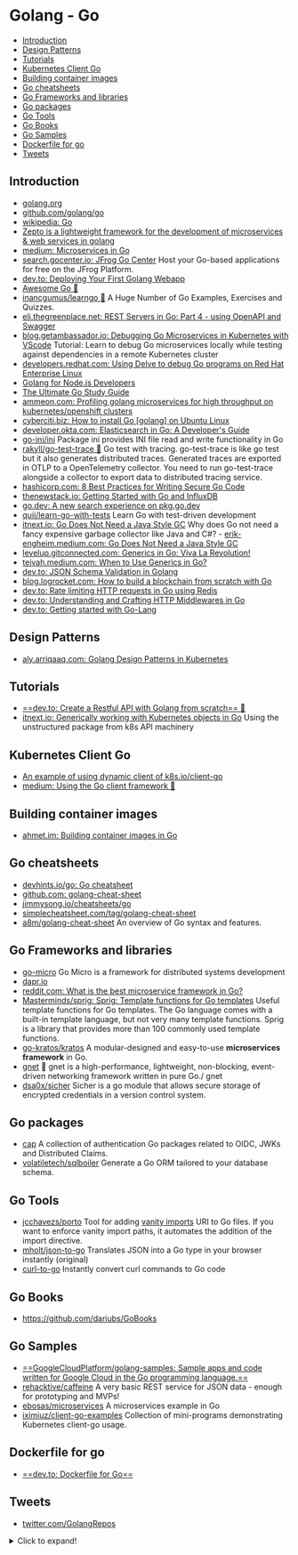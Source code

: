 # Golang - Go
- [Introduction](#introduction)
- [Design Patterns](#design-patterns)
- [Tutorials](#tutorials)
- [Kubernetes Client Go](#kubernetes-client-go)
- [Building container images](#building-container-images)
- [Go cheatsheets](#go-cheatsheets)
- [Go Frameworks and libraries](#go-frameworks-and-libraries)
- [Go packages](#go-packages)
- [Go Tools](#go-tools)
- [Go Books](#go-books)
- [Go Samples](#go-samples)
- [Dockerfile for go](#dockerfile-for-go)
- [Tweets](#tweets)
## Introduction
- [golang.org](https://golang.org/)
- [github.com/golang/go](https://github.com/golang/go)
- [wikipedia: Go](https://en.wikipedia.org/wiki/Go_(programming_language))
- [Zepto is a lightweight framework for the development of microservices & web services in golang](https://github.com/go-zepto/zepto)
- [medium: Microservices in Go](https://medium.com/seek-blog/microservices-in-go-2fc1570f6800)
- [search.gocenter.io: JFrog Go Center](https://search.gocenter.io/) Host your Go-based applications for free on the JFrog Platform.
- [dev.to: Deploying Your First Golang Webapp](https://dev.to/heroku/deploying-your-first-golang-webapp-11b3)
- [Awesome Go 🌟](https://github.com/avelino/awesome-go)
- [inancgumus/learngo 🌟](https://github.com/inancgumus/learngo) A Huge Number of Go Examples, Exercises and Quizzes.
- [eli.thegreenplace.net: REST Servers in Go: Part 4 - using OpenAPI and Swagger](https://eli.thegreenplace.net/2021/rest-servers-in-go-part-4-using-openapi-and-swagger/)
- [blog.getambassador.io: Debugging Go Microservices in Kubernetes with VScode](https://blog.getambassador.io/debugging-go-microservices-in-kubernetes-with-vscode-a36beb48ef1) Tutorial: Learn to debug Go microservices locally while testing against dependencies in a remote Kubernetes cluster
- [developers.redhat.com: Using Delve to debug Go programs on Red Hat Enterprise Linux](https://developers.redhat.com/blog/2021/03/03/using-delve-to-debug-go-programs-on-red-hat-enterprise-linux/)
- [Golang for Node.js Developers](https://github.com/miguelmota/golang-for-nodejs-developers)
- [The Ultimate Go Study Guide](https://github.com/hoanhan101/ultimate-go)
- [ammeon.com: Profiling golang microservices for high throughput on kubernetes/openshift clusters](https://www.ammeon.com/profiling-golang-microservices-for-high-throughput-on-kubernetes-openshift-clusters/)
- [cyberciti.biz: How to install Go [golang] on Ubuntu Linux](https://www.cyberciti.biz/faq/how-to-install-gol-ang-on-ubuntu-linux/)
- [developer.okta.com: Elasticsearch in Go: A Developer's Guide](https://developer.okta.com/blog/2021/04/23/elasticsearch-go-developers-guide)
- [go-ini/ini](https://github.com/go-ini/ini) Package ini provides INI file read and write functionality in Go
- [rakyll/go-test-trace 🌟](https://github.com/rakyll/go-test-trace) Go test with tracing. go-test-trace is like go test but it also generates distributed traces. Generated traces are exported in OTLP to a OpenTelemetry collector. You need to run go-test-trace alongside a collector to export data to distributed tracing service.
- [hashicorp.com: 8 Best Practices for Writing Secure Go Code](https://www.hashicorp.com/resources/8-best-practices-for-writing-secure-go-code)
- [thenewstack.io: Getting Started with Go and InfluxDB](https://thenewstack.io/getting-started-with-go-and-influxdb/)
- [go.dev: A new search experience on pkg.go.dev](https://go.dev/blog/pkgsite-search-redesign)
- [quii/learn-go-with-tests](https://github.com/quii/learn-go-with-tests) Learn Go with test-driven development
- [itnext.io: Go Does Not Need a Java Style GC](https://itnext.io/go-does-not-need-a-java-style-gc-ac99b8d26c60) Why does Go not need a fancy expensive garbage collector like Java and C#? - [erik-engheim.medium.com: Go Does Not Need a Java Style GC](https://erik-engheim.medium.com/go-does-not-need-a-java-style-gc-ac99b8d26c60) 
- [levelup.gitconnected.com: Generics in Go: Viva La Revolution!](https://levelup.gitconnected.com/generics-in-go-viva-la-revolution-e27898bf5495)
- [teivah.medium.com: When to Use Generics in Go?](https://teivah.medium.com/when-to-use-generics-in-go-36d49c1aeda)
- [dev.to: JSON Schema Validation in Golang](https://dev.to/franciscomendes10866/how-to-validate-data-in-golang-1f87)
- [blog.logrocket.com: How to build a blockchain from scratch with Go](https://blog.logrocket.com/how-to-build-blockchain-from-scratch-go/)
- [dev.to: Rate limiting HTTP requests in Go using Redis](https://dev.to/mauriciolinhares/rate-limiting-http-requests-in-go-using-redis-51m7)
- [dev.to: Understanding and Crafting HTTP Middlewares in Go](https://dev.to/theghostmac/understanding-and-crafting-http-middlewares-in-go-3183)
- [dev.to: Getting started with Go-Lang](https://dev.to/treva123mutebi/getting-started-with-go-lang-1g0)

## Design Patterns
- [aly.arriqaaq.com: Golang Design Patterns in Kubernetes](https://aly.arriqaaq.com/golang-design-patterns/)

## Tutorials
- [==dev.to: Create a Restful API with Golang from scratch== 🌟](https://dev.to/pacheco/create-a-restful-api-with-golang-from-scratch-42g2)
- [itnext.io: Generically working with Kubernetes objects in Go](https://itnext.io/generically-working-with-kubernetes-resources-in-go-53bce678f887) Using the unstructured package from k8s API machinery

## Kubernetes Client Go
- [An example of using dynamic client of k8s.io/client-go](https://ymmt2005.hatenablog.com/entry/2020/04/14/An_example_of_using_dynamic_client_of_k8s.io/client-go)
- [medium: Using the Go client framework 🌟](https://medium.com/programming-kubernetes/building-stuff-with-the-kubernetes-api-part-4-using-go-b1d0e3c1c899)

## Building container images
- [ahmet.im: Building container images in Go](https://ahmet.im/blog/building-container-images-in-go/)

## Go cheatsheets
- [devhints.io/go: Go cheatsheet](https://devhints.io/go)
- [github.com: golang-cheat-sheet](https://github.com/a8m/golang-cheat-sheet)
- [jimmysong.io/cheatsheets/go](https://jimmysong.io/cheatsheets/go)
- [simplecheatsheet.com/tag/golang-cheat-sheet](https://simplecheatsheet.com/tag/golang-cheat-sheet/)
- [a8m/golang-cheat-sheet](https://github.com/a8m/golang-cheat-sheet) An overview of Go syntax and features.

## Go Frameworks and libraries
- [go-micro](https://github.com/asim/go-micro) Go Micro is a framework for distributed systems development
- [dapr.io](https://dapr.io)
- [reddit.com: What is the best microservice framework in Go?](https://www.reddit.com/r/golang/comments/jnv4bd/what_is_the_best_microservice_framework_in_go/)
- [Masterminds/sprig: Sprig: Template functions for Go templates](https://github.com/Masterminds/sprig) Useful template functions for Go templates. The Go language comes with a built-in template language, but not very many template functions. Sprig is a library that provides more than 100 commonly used template functions.
- [go-kratos/kratos](https://github.com/go-kratos/kratos) A modular-designed and easy-to-use __microservices framework__ in Go.
- [gnet](https://github.com/panjf2000/gnet) 🚀 gnet is a high-performance, lightweight, non-blocking, event-driven networking framework written in pure Go./ gnet
- [dsa0x/sicher](https://github.com/dsa0x/sicher) Sicher is a go module that allows secure storage of encrypted credentials in a version control system.

## Go packages
- [cap](https://github.com/hashicorp/cap) A collection of authentication Go packages related to OIDC, JWKs and Distributed Claims.
- [volatiletech/sqlboiler](https://github.com/volatiletech/sqlboiler) Generate a Go ORM tailored to your database schema.

## Go Tools
- [jcchavezs/porto](https://github.com/jcchavezs/porto) Tool for adding [vanity imports](https://sagikazarmark.hu/blog/vanity-import-paths-in-go/) URI to Go files. If you want to enforce vanity import paths, it automates the addition of the import directive.
- [mholt/json-to-go](https://github.com/mholt/json-to-go) Translates JSON into a Go type in your browser instantly (original)
- [curl-to-go](https://mholt.github.io/curl-to-go/) Instantly convert curl commands to Go code

## Go Books
- https://github.com/dariubs/GoBooks

## Go Samples 
- [==GoogleCloudPlatform/golang-samples: Sample apps and code written for Google Cloud in the Go programming language.==](https://github.com/GoogleCloudPlatform/golang-samples)
- [rehacktive/caffeine](https://github.com/rehacktive/caffeine) A very basic REST service for JSON data - enough for prototyping and MVPs!
- [ebosas/microservices](https://github.com/ebosas/microservices) A microservices example in Go
- [iximiuz/client-go-examples](https://github.com/iximiuz/client-go-examples) Collection of mini-programs demonstrating Kubernetes client-go usage.

## Dockerfile for go
- [==dev.to: Dockerfile for Go==](https://dev.to/youngyoshie/dockerfile-for-go-4jjp)

## Tweets
- [twitter.com/GolangRepos](https://twitter.com/GolangRepos)

<details>
  <summary>Click to expand!</summary>

<center>
<blockquote class="twitter-tweet"><p lang="en" dir="ltr">If I were a system administrator looking to learn a new programming language it would be Go.<br><br>So many of our tools including Kubernetes, Prometheus, and Terraform are written, and extended, in Go that it&#39;s almost a requirement next to learning Bash. <a href="https://t.co/OfZmGo4uP5">https://t.co/OfZmGo4uP5</a></p>&mdash; Kelsey Hightower (@kelseyhightower) <a href="https://twitter.com/kelseyhightower/status/1336097427586129920?ref_src=twsrc%5Etfw">December 7, 2020</a></blockquote> <script async src="https://platform.twitter.com/widgets.js" charset="utf-8"></script>

<blockquote class="twitter-tweet"><p lang="en" dir="ltr">✨ Freshly released: go-test-trace. Allows you to generate distributed trace spans from <a href="https://twitter.com/hashtag/golang?src=hash&amp;ref_src=twsrc%5Etfw">#golang</a> test cases and can participate into an existing distributed trace. Useful to diagnose CI/CD or to run locally. <a href="https://t.co/ypLt3sg5MW">https://t.co/ypLt3sg5MW</a> <a href="https://t.co/hGfNJUxi81">pic.twitter.com/hGfNJUxi81</a></p>&mdash; Jaana Dogan ヤナ ドガン (@rakyll) <a href="https://twitter.com/rakyll/status/1440368144430759949?ref_src=twsrc%5Etfw">September 21, 2021</a></blockquote> <script async src="https://platform.twitter.com/widgets.js" charset="utf-8"></script>

<blockquote class="twitter-tweet"><p lang="en" dir="ltr">How I write HTTP services in <a href="https://twitter.com/hashtag/golang?src=hash&amp;ref_src=twsrc%5Etfw">#golang</a> has changed over the years... here&#39;s my current style.<br><br>(Please consider sharing this with somebody you know who&#39;s learning Go.)<br><br>It&#39;s a yarn... 🧶<br><br>1/13</p>&mdash; Mat Ryer (@matryer) <a href="https://twitter.com/matryer/status/1445013230858952705?ref_src=twsrc%5Etfw">October 4, 2021</a></blockquote> <script async src="https://platform.twitter.com/widgets.js" charset="utf-8"></script>
</center>
</details>